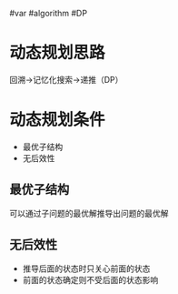 #var #algorithm #DP 

# 动态规划思路

回溯->记忆化搜索->递推（DP）

# 动态规划条件

- 最优子结构
- 无后效性

## 最优子结构

可以通过子问题的最优解推导出问题的最优解

## 无后效性

- 推导后面的状态时只关心前面的状态
- 前面的状态确定则不受后面的状态影响